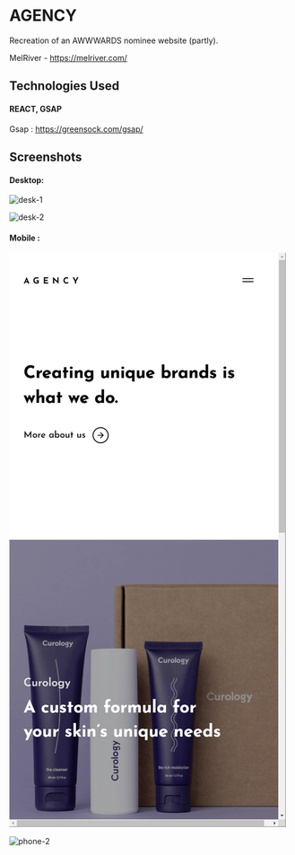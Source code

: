 # AGENCY

Recreation of an AWWWARDS nominee website (partly).

MelRiver - https://melriver.com/

## Technologies Used

#### REACT, GSAP

Gsap : https://greensock.com/gsap/

## Screenshots

#### Desktop:

![desk-1](https://github.com/Timorsa/AGENCY/blob/master/gifs-for-doc/desk-1.gif)

![desk-2](https://github.com/Timorsa/AGENCY/blob/master/gifs-for-doc//desk-2.gif)

#### Mobile :

![phone-1](https://github.com/Timorsa/AGENCY/blob/master/gifs-for-doc/phone-1.gif)

![phone-2](https://github.com/Timorsa/AGENCY/blob/master/gifs-for-doc/phone-2.gif)
